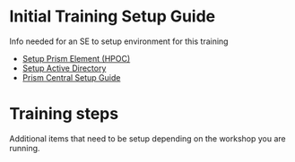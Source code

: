 # Initial Training Setup Guide
Info needed for an SE to setup  environment for this training

- [Setup Prism Element (HPOC)](./prism_element/prism_element_setup.rst)
- [Setup Active Directory](./active_directory/active_directory_setup.rst)
- [Prism Central Setup Guide](./prism_central/prism_central_setup.rst)

# Training steps
Additional items that need to be setup depending on the workshop you are running.
